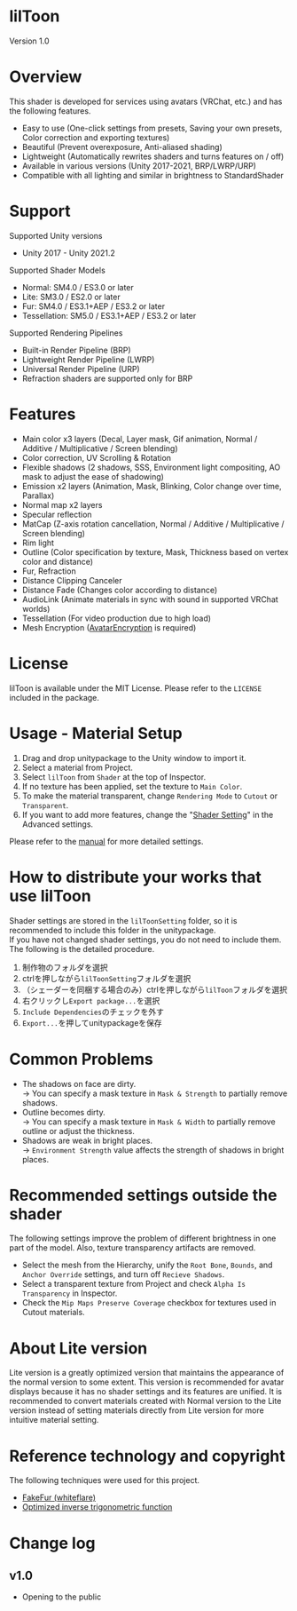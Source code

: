 # lilToon
Version 1.0

# Overview
This shader is developed for services using avatars (VRChat, etc.) and has the following features.
- Easy to use (One-click settings from presets, Saving your own presets, Color correction and exporting textures)
- Beautiful (Prevent overexposure, Anti-aliased shading)
- Lightweight (Automatically rewrites shaders and turns features on / off)
- Available in various versions (Unity 2017-2021, BRP/LWRP/URP)
- Compatible with all lighting and similar in brightness to StandardShader

# Support
Supported Unity versions
- Unity 2017 - Unity 2021.2

Supported Shader Models
- Normal: SM4.0 / ES3.0 or later
- Lite: SM3.0 / ES2.0 or later
- Fur: SM4.0 / ES3.1+AEP / ES3.2 or later
- Tessellation: SM5.0 / ES3.1+AEP / ES3.2 or later

Supported Rendering Pipelines
- Built-in Render Pipeline (BRP)
- Lightweight Render Pipeline (LWRP)
- Universal Render Pipeline (URP)
- Refraction shaders are supported only for BRP

# Features
- Main color x3 layers (Decal, Layer mask, Gif animation, Normal / Additive / Multiplicative / Screen blending)
- Color correction, UV Scrolling & Rotation
- Flexible shadows (2 shadows, SSS, Environment light compositing, AO mask to adjust the ease of shadowing)
- Emission x2 layers (Animation, Mask, Blinking, Color change over time, Parallax)
- Normal map x2 layers
- Specular reflection
- MatCap (Z-axis rotation cancellation, Normal / Additive / Multiplicative / Screen blending)
- Rim light
- Outline (Color specification by texture, Mask, Thickness based on vertex color and distance)
- Fur, Refraction
- Distance Clipping Canceler
- Distance Fade (Changes color according to distance)
- AudioLink (Animate materials in sync with sound in supported VRChat worlds)
- Tessellation (For video production due to high load)
- Mesh Encryption ([AvatarEncryption](https://github.com/lilxyzw/AvaterEncryption) is required)

# License
lilToon is available under the MIT License. Please refer to the `LICENSE` included in the package.

# Usage - Material Setup
1. Drag and drop unitypackage to the Unity window to import it.
2. Select a material from Project.
3. Select `lilToon` from `Shader` at the top of Inspector.
4. If no texture has been applied, set the texture to `Main Color`.
5. To make the material transparent, change `Rendering Mode` to `Cutout` or `Transparent`.
6. If you want to add more features, change the "[Shader Setting](https://github.com/lilxyzw/lilToon/blob/master/Assets/lilToon/MANUAL.md#shader-setting)" in the Advanced settings.

Please refer to the [manual](https://github.com/lilxyzw/lilToon/blob/master/Assets/lilToon/MANUAL.md) for more detailed settings.

# How to distribute your works that use lilToon
Shader settings are stored in the `lilToonSetting` folder, so it is recommended to include this folder in the unitypackage.  
If you have not changed shader settings, you do not need to include them.  
The following is the detailed procedure.
1. 制作物のフォルダを選択
2. ctrlを押しながら`lilToonSetting`フォルダを選択
3. （シェーダーを同梱する場合のみ）ctrlを押しながら`lilToon`フォルダを選択
4. 右クリックし`Export package...`を選択
5. `Include Dependencies`のチェックを外す
6. `Export...`を押してunitypackageを保存

# Common Problems
- The shadows on face are dirty.  
  → You can specify a mask texture in `Mask & Strength` to partially remove shadows.
- Outline becomes dirty.  
  → You can specify a mask texture in `Mask & Width` to partially remove outline or adjust the thickness.
- Shadows are weak in bright places.  
  → `Environment Strength` value affects the strength of shadows in bright places.

# Recommended settings outside the shader
The following settings improve the problem of different brightness in one part of the model. Also, texture transparency artifacts are removed.
- Select the mesh from the Hierarchy, unify the `Root Bone`, `Bounds`, and `Anchor Override` settings, and turn off `Recieve Shadows`.
- Select a transparent texture from Project and check `Alpha Is Transparency` in Inspector.
- Check the `Mip Maps Preserve Coverage` checkbox for textures used in Cutout materials.

# About Lite version
Lite version is a greatly optimized version that maintains the appearance of the normal version to some extent. This version is recommended for avatar displays because it has no shader settings and its features are unified. It is recommended to convert materials created with Normal version to the Lite version instead of setting materials directly from Lite version for more intuitive material setting.

# Reference technology and copyright
The following techniques were used for this project.
- [FakeFur (whiteflare)](https://github.com/whiteflare/Unlit_WF_ShaderSuite)
- [Optimized inverse trigonometric function](https://seblagarde.wordpress.com/2014/12/01/inverse-trigonometric-functions-gpu-optimization-for-amd-gcn-architecture/)

# Change log
## v1.0
- Opening to the public